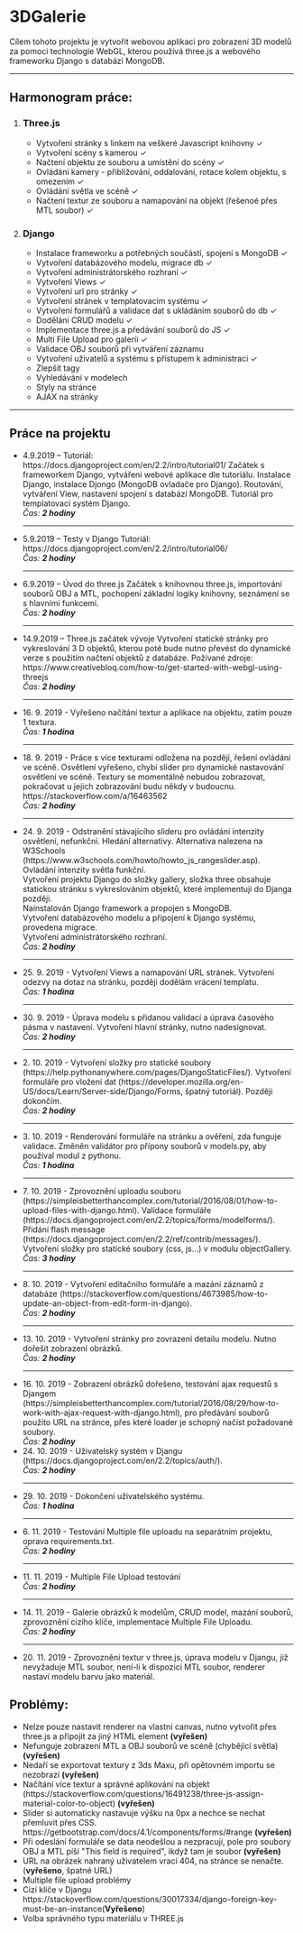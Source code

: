 # 3DGalerie
<p>
  Cílem tohoto projektu je vytvořit webovou aplikaci pro zobrazení 3D modelů za pomoci technologie WebGL, kterou používá three.js a webového frameworku Django s databází MongoDB.
</p>
<hr>
<h2>Harmonogram práce:</h2>
<ol>
  <li><h3>Three.js</h3>
  <ul>
    	<li>Vytvoření stránky s linkem na veškeré Javascript knihovny ✓</li>
      <li>Vytvoření scény s kamerou ✓</li>
      <li>Načtení objektu ze souboru a umístění do scény ✓</li>
      <li>Ovládání kamery - přibližování, oddalování, rotace kolem objektu, s omezením ✓</li>
      <li>Ovládání světla ve scéně ✓</li>
      <li>Načtení textur ze souboru a namapování na objekt (řešenoé přes MTL soubor) ✓</li>
  </ul>
  </li>
  <li><h3>Django</h3><ul>
      <li>Instalace frameworku a potřebných součástí, spojení s MongoDB ✓</li>
      <li>Vytvoření databázového modelu, migrace db ✓</li>
      <li>Vytvoření administrátorského rozhraní ✓</li>
      <li>Vytvoření Views ✓</li>
      <li>Vytvoření url pro stránky ✓</li>
      <li>Vytvoření stránek v templatovacím systému ✓</li>
      <li>Vytvoření formulářů a validace dat s ukládáním souborů do db ✓</li>
      <li>Dodělání CRUD modelu ✓</li>
      <li>Implementace three.js a předávání souborů do JS ✓</li>
      <li>Multi File Upload pro galerii ✓</li>
      <li>Validace OBJ souborů při vytváření záznamu</li>
      <li>Vytvoření uživatelů a systému s přístupem k administraci ✓</li>
      <li>Zlepšit tagy</li>
      <li>Vyhledávání v modelech</li>
      <li>Styly na stránce</li>
      <li>AJAX na stránky</li>
    </ul>
  </li>
</ol>
<hr>
<h2>Práce na projektu</h2>
<ul>
<li>4.9.2019 – Tutoriál: https://docs.djangoproject.com/en/2.2/intro/tutorial01/ 
Začátek s frameworkem Django, vytváření webové aplikace dle tutoriálu. Instalace Django, instalace Djongo (MongoDB ovladače pro Django). Routování, vytváření View, nastavení spojení s databází MongoDB. Tutoriál pro templatovací systém Django.<br> <i>Čas: <b>2 hodiny</b></i></li>
<hr>
<li>5.9.2019 – Testy v Django
  Tutoriál: https://docs.djangoproject.com/en/2.2/intro/tutorial06/<br> <i>Čas: <b>2 hodiny</b></i></li>
<hr>
<li>6.9.2019 – Úvod do three.js
Začátek s knihovnou three.js, importování souborů OBJ a MTL, pochopení základní logiky knihovny, seznámení se s hlavními funkcemi. <br><i>Čas: <b>2 hodiny</b></i></li>
<hr>
<li>14.9.2019 – Three.js začátek vývoje
Vytvoření statické stránky pro vykreslování 3 D objektů, kterou poté bude nutno převést do dynamické verze s použitím načtení objektů z databáze. 
Požívané zdroje: https://www.creativebloq.com/how-to/get-started-with-webgl-using-threejs <br><i>Čas: <b>2 hodiny</b></i></li>
<hr>
<li>16. 9. 2019 - Vyřešeno načítání textur a aplikace na objektu, zatím pouze 1 textura. <br><i>Čas: <b>1 hodina</b></i></li>
<hr>
<li>18. 9. 2019 - Práce s více texturami odložena na později, řešení ovládání ve scéně. Osvětlení vyřešeno, chybí slider pro dynamické nastavování osvětlení ve scéně. Textury se momentálně nebudou zobrazovat, pokračovat u jejich zobrazování budu někdy v budoucnu. https://stackoverflow.com/a/16463562<br><i>Čas: <b>2 hodiny</b></i></li>
  <hr>
  <li>24. 9. 2019 - Odstranění stávajícího slideru pro ovládání intenzity osvětlení, nefunkční. Hledání alternativy. Alternativa nalezena na W3Schools (https://www.w3schools.com/howto/howto_js_rangeslider.asp). Ovládání intenzity světla funkční.<br>Vytvoření projektu Django do složky gallery, složka three obsahuje statickou stránku s vykreslováním objektů, které implementuji do Djanga později.<br>Nainstalován Django framework a propojen s MongoDB.<br>Vytvoření databázového modelu a připojení k Django systému, provedena migrace.<br>Vytvoření administrátorského rozhraní. <br> <i>Čas: <b>2 hodiny</b></i></li>
  <hr>
  <li>25. 9. 2019 - Vytvoření Views a namapování URL stránek. Vytvoření odezvy na dotaz na stránku, později dodělám vrácení templatu. <br> <i>Čas: <b>1 hodina</b></i></li>
  <hr>
  <li>30. 9. 2019 - Úprava modelu s přidanou validací a úprava časového pásma v nastavení. Vytvoření hlavní stránky, nutno nadesignovat. <br> <i>Čas: <b>2 hodiny</b></i></li>
  <hr>
  <li>2. 10. 2019 - Vytvoření složky pro statické soubory (https://help.pythonanywhere.com/pages/DjangoStaticFiles/). Vytvoření formuláře pro vložení dat (https://developer.mozilla.org/en-US/docs/Learn/Server-side/Django/Forms, špatný tutoriál). Později dokončím. <br> <i>Čas: <b>2 hodiny</b></i></li>
  <hr>
  <li>3. 10. 2019 - Renderování formuláře na stránku a ověření, zda funguje validace. Změněn validátor pro přípony souborů v models.py, aby používal modul z pythonu. <br> <i>Čas: <b>1 hodina</b></i></li>
  <hr>
  <li>7. 10. 2019 - Zprovoznění uploadu souboru (https://simpleisbetterthancomplex.com/tutorial/2016/08/01/how-to-upload-files-with-django.html). Validace formuláře (https://docs.djangoproject.com/en/2.2/topics/forms/modelforms/). Přidání flash message (https://docs.djangoproject.com/en/2.2/ref/contrib/messages/). Vytvoření složky pro statické soubory (css, js...) v modulu objectGallery.<br><i>Čas: <b>3 hodiny</b></i>
  <hr>
  <li>8. 10. 2019 - Vytvoření editačního formuláře a mazání záznamů z databáze (https://stackoverflow.com/questions/4673985/how-to-update-an-object-from-edit-form-in-django).
  <br><i>Čas: <b>2 hodiny</b></i>
  <hr>
  <li>13. 10. 2019 - Vytvoření stránky pro zovrazení detailu modelu. Nutno dořešit zobrazení obrázků.<br><i>Čas: <b>2 hodiny</b></i></li>
  <hr>
  <li>16. 10. 2019 - Zobrazení obrázků dořešeno, testování ajax requestů s Djangem (https://simpleisbetterthancomplex.com/tutorial/2016/08/29/how-to-work-with-ajax-request-with-django.html), pro předávání souborů použito URL na stránce, přes které loader je schopný načíst požadované soubory. <br><i>Čas: <b>2 hodiny</b></i></li>
  <li>24. 10. 2019 - Uživatelský systém v Djangu (https://docs.djangoproject.com/en/2.2/topics/auth/).<br><i>Čas: <b>2 hodiny</b></i></li>
  <hr>
  <li>29. 10. 2019 - Dokončení uživatelského systému. <br><i>Čas: <b>1 hodina</b></i>
  <hr>
  <li>6. 11. 2019 - Testování Multiple file uploadu na separátním projektu, oprava requirements.txt.<br><i>Čas: <b>2 hodiny</b></i></li>
  <hr>
  <li>11. 11. 2019 - Multiple File Upload testování <br><i>Čas: <b>2 hodiny</b></i></li>
  <hr>
  <li>14. 11. 2019 - Galerie obrázků k modelům, CRUD model, mazání souborů, zprovoznění cizího klíče, implementace Multiple File Uploadu. <br><i>Čas: <b>2 hodiny</b></i></li>
  <hr>
  <li>20. 11. 2019 - Zprovoznění textur v three.js, úprava modelu v Djangu, již nevyžaduje MTL soubor, není-li k dispozici MTL soubor, renderer nastaví modelu barvu jako materiál.
</ul>

<h2>Problémy: </h2>
<ul>
  <li>Nelze pouze nastavit renderer na vlastní canvas, nutno vytvořit přes three.js a připojit za jiný HTML element <b>(vyřešen)</b></li>
  <li>Nefunguje zobrazení MTL a OBJ souborů ve scéně (chybějící světla) <b>(vyřešen)</b></li>
  <li>Nedaří se exportovat textury z 3ds Maxu, při opětovném importu se nezobrazí <b>(vyřešen)</b> </li>
  <li>Načítání více textur a správné aplikování na objekt (https://stackoverflow.com/questions/16491238/three-js-assign-material-color-to-object) <b>(vyřešen)</b></li>
  <li>Slider si automaticky nastavuje výšku na 0px a nechce se nechat přemluvit přes CSS. https://getbootstrap.com/docs/4.1/components/forms/#range <b>(vyřešen)</b></li>
  <li>Při odeslání formuláře se data neodešlou a nezpracují, pole pro soubory OBJ a MTL píší "This field is required", ikdyž tam je soubor <b>(vyřešen)</b></li>
  <li>URL na obrázek nahraný uživatelem vrací 404, na stránce se nenačte. (<b>vyřešeno</b>, špatné URL)</li>
  <li>Multiple file upload problémy
    <li>Cizí klíče v Djangu https://stackoverflow.com/questions/30017334/django-foreign-key-must-be-an-instance(<b>Vyřešeno</b>)
    </li>
  </li>
  <li>Volba správného typu materiálu v THREE.js</li>
</ul>
